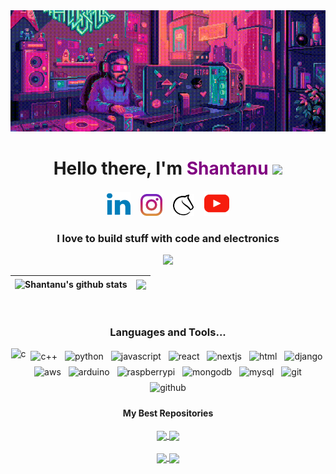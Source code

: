 <div align="center">  
   <img src="./docs/codeGif.gif" alt="Hello world">
</div>


<div align="center">
   <h1>Hello there, I'm <span style="color: purple;">Shantanu</span> 
   <img src="https://media.giphy.com/media/WUlplcMpOCEmTGBtBW/giphy.gif" width="50"> 
   </h1>

<!--icons from:  https://skillicons.dev/icons?i=linkedin -->

<p align='center'>
<a href="https://www.linkedin.com/in/shantanusingh2k19/"><img height="38" src="docs/linkedin2.svg"></a>&nbsp;&nbsp;&nbsp;&nbsp;<a href="https://instagram.com/shantanu.eth_"><img height="35" src="docs/instagram.svg"></a>&nbsp;&nbsp;&nbsp;&nbsp;<a href="https://lichess.org/@/zodiac2000"><img height="35" src="docs/lichess.svg"></a>&nbsp;&nbsp;&nbsp;&nbsp;<a href="https://www.youtube.com/@shan_singh"><img height="40" src="docs/youtube.svg"></a>
 </p>


<h3 align="center">I love to build stuff with code and electronics</h3>

![](https://komarev.com/ghpvc/?username=your-github-username&color=red)


| <img align="center" src="https://shantanus-readme-stats.vercel.app/api?username=Shantanu2k19&show_icons=true&include_all_commits=true&theme=buefy&hide_border=true&rank_icon=github" alt="Shantanu's github stats" /> | <img align="center" src="https://shantanus-readme-stats.vercel.app/api/top-langs/?username=Shantanu2k19&layout=compact&&size_weight=0&count_weight=1&theme=buefy&hide_border=true" />
| ------------- | ------------- |

<br />


<!-- change alt tags -->
 
### Languages and Tools...

<p align="center">
  <img height="45"  src="https://skillicons.dev/icons?i=c" alt="c">  

  <img height="45"  src="https://skillicons.dev/icons?i=cpp" alt="c++" style="vertical-align:top; margin:4px">  

  <img height="45"  src="https://skillicons.dev/icons?i=py" alt="python" style="vertical-align:top; margin:4px">  

  <img height="45"  src="https://skillicons.dev/icons?i=js" alt="javascript" style="vertical-align:top; margin:4px">  

  <img height="45"  src="https://skillicons.dev/icons?i=react" alt="react" style="vertical-align:top; margin:4px">  


  <img height="45"  src="https://skillicons.dev/icons?i=nextjs" alt="nextjs" style="vertical-align:top; margin:4px"> 

  <img height="45"  src="https://skillicons.dev/icons?i=html" alt="html" style="vertical-align:top; margin:4px">  

  <img height="45"  src="https://skillicons.dev/icons?i=django" alt="django" style="vertical-align:top; margin:4px">  

  <img height="45"  src="https://skillicons.dev/icons?i=aws" alt="aws" style="vertical-align:top; margin:4px">  

  <img height="45"  src="https://skillicons.dev/icons?i=arduino" alt="arduino" style="vertical-align:top; margin:4px">  

  <img height="45"  src="https://skillicons.dev/icons?i=raspberrypi" alt="raspberrypi" style="vertical-align:top; margin:4px">  

  <img height="45"  src="https://skillicons.dev/icons?i=mongodb" alt="mongodb" style="vertical-align:top; margin:4px">  

  <img height="45"  src="https://skillicons.dev/icons?i=mysql" alt="mysql" style="vertical-align:top; margin:4px">  

  <img height="45"  src="https://skillicons.dev/icons?i=git" alt="git" style="vertical-align:top; margin:4px">  

  <img height="45"  src="https://skillicons.dev/icons?i=github" alt="github" style="vertical-align:top; margin:4px"> 


  
</p>

#### My Best Repositories


<a href="https://github.com/Shantanu2k19/MyMedic">
  <img align="center" src="https://shantanus-readme-stats.vercel.app/api/pin/?username=Shantanu2k19&repo=MyMedic&theme=buefy" />
</a>  
<a href="https://github.com/Shantanu2k19/meTube">
  <img align="center" src="https://shantanus-readme-stats.vercel.app/api/pin/?username=Shantanu2k19&repo=meTube&theme=buefy" />
</a>

<br/> 
<br/> 

<a href="https://github.com/Shantanu2k19/threads">
  <img align="center" src="https://shantanus-readme-stats.vercel.app/api/pin/?username=Shantanu2k19&repo=threads&theme=buefy" />
</a>  
<a href="https://github.com/Shantanu2k19/chat_gpt_project">
  <img align="center" src="https://shantanus-readme-stats.vercel.app/api/pin/?username=Shantanu2k19&repo=chat_gpt_project&theme=buefy" />
</a>
<br />
<br />
